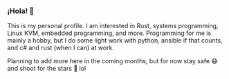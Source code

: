 ### ¡Hola! 👋

This is my personal profile. I am interested in Rust, systems programming, Linux KVM, embedded programming, and more. Programming for me is mainly a hobby, but I do some light work with python, ansible if that counts, and c# and rust (when I can) at work. 

Planning to add more here in the coming months, but for now stay safe 😷 and shoot for the stars 🚀 lol

<!--
**larntz/larntz** is a ✨ _special_ ✨ repository because its `README.md` (this file) appears on your GitHub profile.

Here are some ideas to get you started:

- 🔭 I’m currently working on ...
- 🌱 I’m currently learning ...
- 👯 I’m looking to collaborate on ...
- 🤔 I’m looking for help with ...
- 💬 Ask me about ...
- 📫 How to reach me: ...
- 😄 Pronouns: ...
- ⚡ Fun fact: ...
-->

